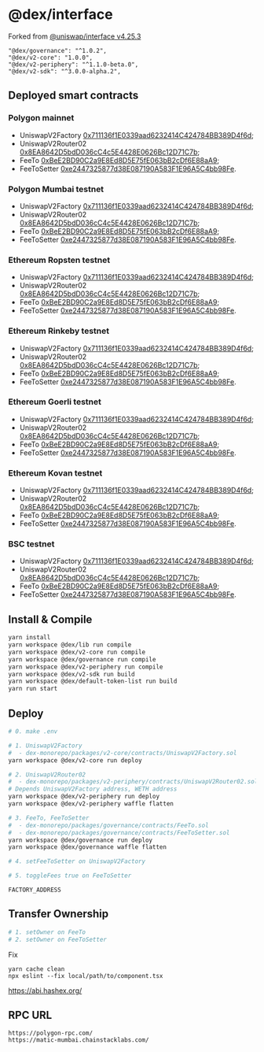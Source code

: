 # @dex/interface
Forked from
[@uniswap/interface v4.25.3](https://github.com/Uniswap/interface/tree/642a4177d8f589bbd5e0eeec3780222b59db9c30)

    "@dex/governance": "^1.0.2",
    "@dex/v2-core": "1.0.0",
    "@dex/v2-periphery": "^1.1.0-beta.0",
    "@dex/v2-sdk": "^3.0.0-alpha.2",

## Deployed smart contracts
### Polygon mainnet
  - UniswapV2Factory [0x711136f1E0339aad6232414C424784BB389D4f6d](https://polygonscan.com/address/0x711136f1e0339aad6232414c424784bb389d4f6d);
  - UniswapV2Router02 [0x8EA8642D5bdD036cC4c5E4428E0626Bc12D71C7b](https://polygonscan.com/address/0x8EA8642D5bdD036cC4c5E4428E0626Bc12D71C7b);
  - FeeTo [0xBeE2BD90C2a9E8Ed8D5E75fE063bB2cDf6E88aA9](https://polygonscan.com/address/0xBeE2BD90C2a9E8Ed8D5E75fE063bB2cDf6E88aA9);
  - FeeToSetter [0xe2447325877d38E087190A583F1E96A5C4bb98Fe](https://polygonscan.com/address/0xe2447325877d38E087190A583F1E96A5C4bb98Fe).

### Polygon Mumbai testnet
  - UniswapV2Factory [0x711136f1E0339aad6232414C424784BB389D4f6d](https://mumbai.polygonscan.com/address/0x711136f1E0339aad6232414C424784BB389D4f6d);
  - UniswapV2Router02 [0x8EA8642D5bdD036cC4c5E4428E0626Bc12D71C7b](https://mumbai.polygonscan.com/address/0x8EA8642D5bdD036cC4c5E4428E0626Bc12D71C7b);
  - FeeTo [0xBeE2BD90C2a9E8Ed8D5E75fE063bB2cDf6E88aA9](https://mumbai.polygonscan.com/address/0xBeE2BD90C2a9E8Ed8D5E75fE063bB2cDf6E88aA9);
  - FeeToSetter [0xe2447325877d38E087190A583F1E96A5C4bb98Fe](https://mumbai.polygonscan.com/address/0xe2447325877d38E087190A583F1E96A5C4bb98Fe).

### Ethereum Ropsten testnet
  - UniswapV2Factory [0x711136f1E0339aad6232414C424784BB389D4f6d](https://ropsten.etherscan.io/address/0x711136f1E0339aad6232414C424784BB389D4f6d);
  - UniswapV2Router02 [0x8EA8642D5bdD036cC4c5E4428E0626Bc12D71C7b](https://ropsten.etherscan.io/address/0x8EA8642D5bdD036cC4c5E4428E0626Bc12D71C7b);
  - FeeTo [0xBeE2BD90C2a9E8Ed8D5E75fE063bB2cDf6E88aA9](https://ropsten.etherscan.io/address/0xBeE2BD90C2a9E8Ed8D5E75fE063bB2cDf6E88aA9);
  - FeeToSetter [0xe2447325877d38E087190A583F1E96A5C4bb98Fe](https://ropsten.etherscan.io/address/0xe2447325877d38E087190A583F1E96A5C4bb98Fe).

### Ethereum Rinkeby testnet
  - UniswapV2Factory [0x711136f1E0339aad6232414C424784BB389D4f6d](https://rinkeby.etherscan.io/address/0x711136f1E0339aad6232414C424784BB389D4f6d);
  - UniswapV2Router02 [0x8EA8642D5bdD036cC4c5E4428E0626Bc12D71C7b](https://rinkeby.etherscan.io/address/0x8EA8642D5bdD036cC4c5E4428E0626Bc12D71C7b);
  - FeeTo [0xBeE2BD90C2a9E8Ed8D5E75fE063bB2cDf6E88aA9](https://rinkeby.etherscan.io/address/0xBeE2BD90C2a9E8Ed8D5E75fE063bB2cDf6E88aA9);
  - FeeToSetter [0xe2447325877d38E087190A583F1E96A5C4bb98Fe](https://rinkeby.etherscan.io/address/0xe2447325877d38E087190A583F1E96A5C4bb98Fe).

### Ethereum Goerli testnet
  - UniswapV2Factory [0x711136f1E0339aad6232414C424784BB389D4f6d](https://goerli.etherscan.io/address/0x711136f1E0339aad6232414C424784BB389D4f6d);
  - UniswapV2Router02 [0x8EA8642D5bdD036cC4c5E4428E0626Bc12D71C7b](https://goerli.etherscan.io/address/0x8EA8642D5bdD036cC4c5E4428E0626Bc12D71C7b);
  - FeeTo [0xBeE2BD90C2a9E8Ed8D5E75fE063bB2cDf6E88aA9](https://goerli.etherscan.io/address/0xBeE2BD90C2a9E8Ed8D5E75fE063bB2cDf6E88aA9);
  - FeeToSetter [0xe2447325877d38E087190A583F1E96A5C4bb98Fe](https://goerli.etherscan.io/address/0xe2447325877d38E087190A583F1E96A5C4bb98Fe).

### Ethereum Kovan testnet
  - UniswapV2Factory [0x711136f1E0339aad6232414C424784BB389D4f6d](https://kovan.etherscan.io/address/0x711136f1E0339aad6232414C424784BB389D4f6d);
  - UniswapV2Router02 [0x8EA8642D5bdD036cC4c5E4428E0626Bc12D71C7b](https://kovan.etherscan.io/address/0x8EA8642D5bdD036cC4c5E4428E0626Bc12D71C7b);
  - FeeTo [0xBeE2BD90C2a9E8Ed8D5E75fE063bB2cDf6E88aA9](https://kovan.etherscan.io/address/0xBeE2BD90C2a9E8Ed8D5E75fE063bB2cDf6E88aA9);
  - FeeToSetter [0xe2447325877d38E087190A583F1E96A5C4bb98Fe](https://kovan.etherscan.io/address/0xe2447325877d38E087190A583F1E96A5C4bb98Fe).

### BSC testnet
  - UniswapV2Factory [0x711136f1E0339aad6232414C424784BB389D4f6d](https://testnet.bscscan.com/address/0x711136f1E0339aad6232414C424784BB389D4f6d);
  - UniswapV2Router02 [0x8EA8642D5bdD036cC4c5E4428E0626Bc12D71C7b](https://testnet.bscscan.com/address/0x8EA8642D5bdD036cC4c5E4428E0626Bc12D71C7b);
  - FeeTo [0xBeE2BD90C2a9E8Ed8D5E75fE063bB2cDf6E88aA9](https://testnet.bscscan.com/address/0xBeE2BD90C2a9E8Ed8D5E75fE063bB2cDf6E88aA9);
  - FeeToSetter [0xe2447325877d38E087190A583F1E96A5C4bb98Fe](https://testnet.bscscan.com/address/0xe2447325877d38E087190A583F1E96A5C4bb98Fe).

## Install & Compile
```bash
yarn install
yarn workspace @dex/lib run compile
yarn workspace @dex/v2-core run compile
yarn workspace @dex/governance run compile
yarn workspace @dex/v2-periphery run compile
yarn workspace @dex/v2-sdk run build
yarn workspace @dex/default-token-list run build
yarn run start
```

## Deploy
```bash
# 0. make .env

# 1. UniswapV2Factory
#  - dex-monorepo/packages/v2-core/contracts/UniswapV2Factory.sol
yarn workspace @dex/v2-core run deploy

# 2. UniswapV2Router02
#  - dex-monorepo/packages/v2-periphery/contracts/UniswapV2Router02.sol
# Depends UniswapV2Factory address, WETH address
yarn workspace @dex/v2-periphery run deploy
yarn workspace @dex/v2-periphery waffle flatten

# 3. FeeTo, FeeToSetter
#  - dex-monorepo/packages/governance/contracts/FeeTo.sol
#  - dex-monorepo/packages/governance/contracts/FeeToSetter.sol
yarn workspace @dex/governance run deploy
yarn workspace @dex/governance waffle flatten

# 4. setFeeToSetter on UniswapV2Factory

# 5. toggleFees true on FeeToSetter
```

```
FACTORY_ADDRESS
```

## Transfer Ownership
```bash
# 1. setOwner on FeeTo
# 2. setOwner on FeeToSetter
```

Fix
```
yarn cache clean
npx eslint --fix local/path/to/component.tsx
```

https://abi.hashex.org/

## RPC URL
```
https://polygon-rpc.com/
https://matic-mumbai.chainstacklabs.com/
```
